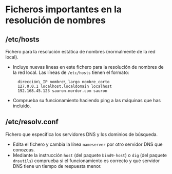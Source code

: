 # Ficheros importantes en la resolución de nombres

## /etc/hosts

Fichero para la resolución estática de nombres (normalmente de la red local).

* Incluye nuevas líneas en este fichero para la resolución de nombres de la red local. Las líneas de `/etc/hosts` tienen el formato:

        dirección\_IP nombre\_largo nombre_corto
        127.0.0.1 localhost.localdomain localhost
        192.168.45.123 sauron.mordor.com sauron

* Comprueba su funcionamiento haciendo ping a las máquinas que has incluido.

## /etc/resolv.conf

Fichero que especifica los servidores DNS y los dominios de búsqueda.

* Edita el fichero y cambia la línea `nameserver` por otro servidor DNS que conozcas.
* Mediante la instrucción `host` (del paquete `bind9-host`) o `dig` (del paquete `dnsutils`) comprueba si el funcionamiento es correcto y qué servidor DNS tiene un tiempo de respuesta menor.